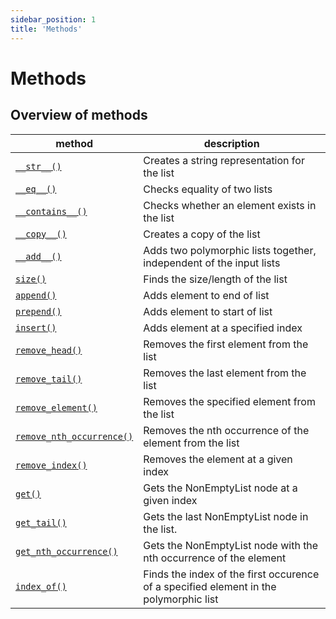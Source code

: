 ```yaml
---
sidebar_position: 1
title: 'Methods'
---
```


# Methods

## Overview of methods

| method                                              | description                                                                           |
| --------------------------------------------------- | ------------------------------------------------------------------------------------- |
| [`__str__()`](#__str__)                             | Creates a string representation for the list                                          |
| [`__eq__()`](#__eq__)                               | Checks equality of two lists                                                          |
| [`__contains__()`](#__contains__)                   | Checks whether an element exists in the list                                          |
| [`__copy__()`](#__copy__)                           | Creates a copy of the list                                                            |
| [`__add__()`](#__add__)                             | Adds two polymorphic lists together, independent of the input lists                   |
| [`size()`](#size)                                   | Finds the size/length of the list                                                     |
| [`append()`](#append)                               | Adds element to end of list                                                           |
| [`prepend()`](#prepend)                             | Adds element to start of list                                                         |
| [`insert()`](#insert)                               | Adds element at a specified index                                                     |
| [`remove_head()`](#remove_head)                     | Removes the first element from the list                                               |
| [`remove_tail()`](#remove_tail)                     | Removes the last element from the list                                                |
| [`remove_element()`](#remove_element)               | Removes the specified element from the list                                           |
| [`remove_nth_occurrence()`](#remove_nth_occurrence) | Removes the nth occurrence of the element from the list                               |
| [`remove_index()`](#remove_index)                   | Removes the element at a given index                                                  |
| [`get()`](#get)                                     | Gets the NonEmptyList node at a given index                                           |
| [`get_tail()`](#get_tail)                           | Gets the last NonEmptyList node in the list.                                          |
| [`get_nth_occurrence()`](#get_nth_occurrence)       | Gets the NonEmptyList node with the nth occurrence of the element                     |
| [`index_of()`](#index_of)                           | Finds the index of the first occurence of a specified element in the polymorphic list |
